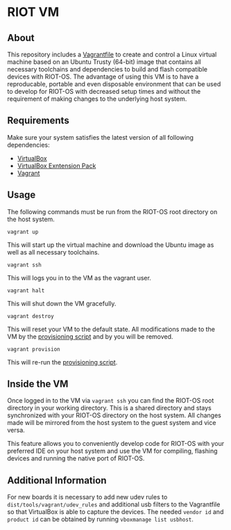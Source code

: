 # RIOT VM


## About
This repository includes a [Vagrantfile](https://github.com/RIOT-OS/RIOT/blob/master/Vagrantfile)
to create and control a Linux virtual machine based on an Ubuntu Trusty (64-bit) image that contains
all necessary toolchains and dependencies to build and flash compatible devices with RIOT-OS.
The advantage of using this VM is to have a reproducable, portable and even disposable environment
that can be used to develop for RIOT-OS with decreased setup times and without the requirement of
making changes to the underlying host system.

## Requirements
Make sure your system satisfies the latest version of all following dependencies:
* [VirtualBox](https://www.virtualbox.org/wiki/Downloads)
* [VirtualBox Exntension Pack](https://www.virtualbox.org/wiki/Downloads)
* [Vagrant](https://www.vagrantup.com/downloads.html)

## Usage
The following commands must be run from the RIOT-OS root directory on the host system.

```
vagrant up
```
This will start up the virtual machine and download the Ubuntu image as well as all necessary toolchains.
```
vagrant ssh
```
This will logs you in to the VM as the vagrant user.
```
vagrant halt
```
This will shut down the VM gracefully.
```
vagrant destroy
```
This will reset your VM to the default state. All modifications made to the VM by the
[provisioning script](https://github.com/RIOT-OS/RIOT/tree/master/dist/tools/vagrant/bootstrap.sh)
and by you will be removed.
```
vagrant provision
```
This will re-run the [provisioning script](https://github.com/RIOT-OS/RIOT/tree/master/dist/tools/vagrant/bootstrap.sh).

## Inside the VM
Once logged in to the VM via `vagrant ssh` you can find the RIOT-OS root directory in your
working directory. This is a shared directory and stays synchronized with your RIOT-OS directory
on the host system. All changes made will be mirrored from the host system to the guest system
and vice versa.

This feature allows you to conveniently develop code for RIOT-OS with your preferred IDE on
your host system and use the VM for compiling, flashing devices and running the native port of RIOT-OS.

## Additional Information
For new boards it is necessary to add new udev rules to `dist/tools/vagrant/udev_rules` and
additional usb filters to the Vagrantfile so that VirtualBox is able to capture the devices.
The needed `vendor id` and `product id` can be obtained by running `vboxmanage list usbhost`.
